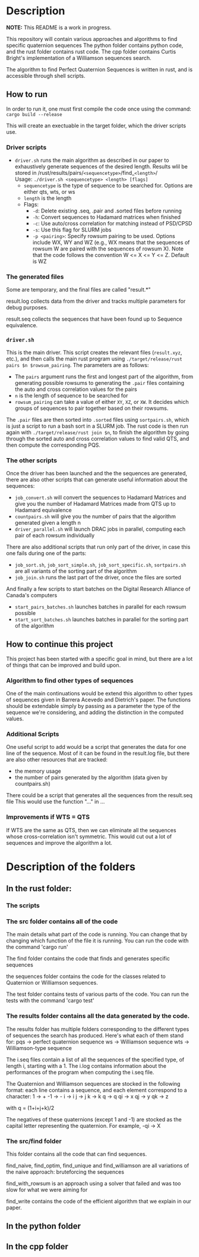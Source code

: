 # Description

**NOTE:** This README is a work in progress.

This repository will contain various approaches and algorithms to find specific quaternion sequences
The python folder contains python code, and the rust folder contains rust code.
The cpp folder contains Curtis Bright's implementation of a Williamson sequences search.

The algorithm to find Perfect Quaternion Sequences is written in rust, and is accessible through shell scripts.

## How to run

In order to run it, one must first compile the code once using the command:
`cargo build --release`

This will create an exectuable in the target folder, which the driver scripts use.

### Driver scripts

* `driver.sh` runs the main algorithm as described in our paper to exhaustively generate sequences of the desired length. Results wlil be stored in /rust/results/pairs/`<sequencetype>`/find_`<length>`/  
Usage: `./driver.sh <sequencetype> <length> [flags]`
    * `sequencetype` is the type of sequence to be searched for. Options are either qts, wts, or ws
    * `length` is the length 
    * Flags:
        * `-d`: Delete existing .seq, .pair and .sorted files before running
        * `-h`: Convert sequences to Hadamard matrices when finished
        * `-c`: Use auto/cross correlation for matching instead of PSD/CPSD
        * `-s`: Use this flag for SLURM jobs
        * `-p <pairing>`: Specify rowsum pairing to be used. Options include WX, WY and WZ (e.g., WX means that the sequences of rowsum W are paired with the sequences of rowsum X). Note that the code follows the convention W <= X <= Y <= Z. Default is WZ

### The generated files

Some are temporary, and the final files are called "result.*"

result.log collects data from the driver and tracks multiple parameters for debug purposes.

result.seq collects the sequences that have been found up to Sequence equivalence.


### `driver.sh`
This is the main driver. This script creates the relevant files (`result.xyz`, etc.), and then calls the main rust program using `./target/release/rust pairs $n $rowsum_pairing`. The parameters are as follows:
* The `pairs` argument runs the first and longest part of the algorithm, from generating possible rowsums to generating the `.pair` files containing the auto and cross correlation values for the pairs
* `n` is the length of sequence to be searched for
* `rowsum_pairing` can take a value of either `XY`, `XZ`, or `XW`. It decides which groups of sequences to pair together based on their rowsums.

The `.pair` files are then sorted into `.sorted` files using `sortpairs.sh`, which is just a script to run a bash sort in a SLURM job. The rust code is then run again with `./target/release/rust join $n`, to finish the algorithm by going through the sorted auto and cross correlation values to find valid QTS, and then compute the corresponding PQS.

### The other scripts

Once the driver has been launched and the the sequences are generated, there are also other scripts that can generate useful information about the sequences:

* `job_convert.sh` will convert the sequences to Hadamard Matrices and give you the number of Hadamard Matrices made from QTS up to Hadamard equivalence
* `countpairs.sh` will give you the number of pairs that the algorithm generated given a length n
* `driver_parallel.sh` will launch DRAC jobs in parallel, computing each pair of each rowsum individually


There are also additional scripts that run only part of the driver, in case this one fails during one of the parts:


* `job_sort.sh`, `job_sort_simple.sh`, `job_sort_specific.sh`, `sortpairs.sh` are all variants of the sorting part of the algorithm
* `job_join.sh` runs the last part of the driver, once the files are sorted


And finally a few scripts to start batches on the Digital Research Alliance of Canada's computers

* `start_pairs_batches.sh` launches batches in parallel for each rowsum possible
* `start_sort_batches.sh` launches batches in parallel for the sorting part of the algorithm



## How to continue this project

This project has been started with a specific goal in mind, but there are a lot of things that can be improved and build upon.

### Algorithm to find other types of sequences

One of the main continuations would be extend this algorithm to other types of sequences given in Barrera Acevedo and Dietrich's paper.
The functions should be extendable simply by passing as a parameter the type of the sequence we're considering, and adding the distinction in the computed values.


### Additional Scripts

One useful script to add would be a script that generates the data for one line of the sequence.
Most of it can be found in the result.log file, but there are also other resources that are tracked:
- the memory usage
- the number of pairs generated by the algorithm (data given by countpairs.sh)

There could be a script that generates all the sequences from the result.seq file
This would use the function "..." in ...

### Improvements if WTS = QTS

If WTS are the same as QTS, then we can eliminate all the sequences whose cross-correlation isn't symmetric.
This would cut out a lot of sequences and improve the algorithm a lot.


# Description of the folders

## In the rust folder:

### The scripts




### The src folder contains all of the code 

The main details what part of the code is running. You can change that by changing which function of the file it is running.
You can run the code with the command 'cargo run'

The find folder contains the code that finds and generates specific sequences

the sequences folder contains the code for the classes related to Quaternion or Williamson sequences.

The test folder contains tests of various parts of the code.
You can run the tests with the command 'cargo test'




### The results folder contains all the data generated by the code.

The results folder has multiple folders corresponding to the different types of sequences the search has produced.
Here's what each of them stand for:
pqs     -> perfect quaternion sequence
ws      -> Williamson sequence
wts     -> Williamson-type sequence


The i.seq files contain a list of all the sequences of the specified type, of length i, starting with a 1.
The i.log contains information about the performances of the program when computing the i.seq file.


The Quaternion and Williamson sequences are stocked in the following format:
each line contains a sequence, and each element correspond to a character:
1       -> +
-1      -> -
i       -> i
j       -> j
k       -> k
q       -> q
qi     -> x
qj     -> y
qk     -> z

with q = (1+i+j+k)/2

The negatives of these quaternions (except 1 and -1) are stocked as the capital letter representing the quaternion.
For example, -qi -> X

### The src/find folder

This folder contains all the code that can find sequences.

find_naive, find_optim, find_unique and find_williamson are all variations of the naive approach: bruteforcing the sequences

find_with_rowsum is an approach using a solver that failed and was too slow for what we were aiming for

find_write contains the code of the efficient algorithm that we explain in our paper.


## In the python folder


## In the cpp folder
